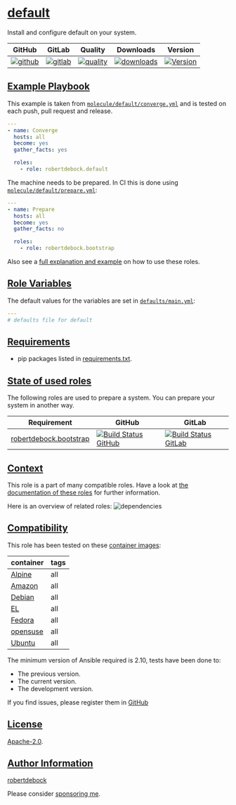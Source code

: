 # [default](#default)

Install and configure default on your system.

|GitHub|GitLab|Quality|Downloads|Version|
|------|------|-------|---------|-------|
|[![github](https://github.com/robertdebock/ansible-role-default/workflows/Ansible%20Molecule/badge.svg)](https://github.com/robertdebock/ansible-role-default/actions)|[![gitlab](https://gitlab.com/robertdebock-iac/ansible-role-default/badges/master/pipeline.svg)](https://gitlab.com/robertdebock-iac/ansible-role-default)|[![quality](https://img.shields.io/ansible/quality/)](https://galaxy.ansible.com/robertdebock/default)|[![downloads](https://img.shields.io/ansible/role/d/)](https://galaxy.ansible.com/robertdebock/default)|[![Version](https://img.shields.io/github/release/robertdebock/ansible-role-default.svg)](https://github.com/robertdebock/ansible-role-default/releases/)|

## [Example Playbook](#example-playbook)

This example is taken from [`molecule/default/converge.yml`](https://github.com/robertdebock/ansible-role-default/blob/master/molecule/default/converge.yml) and is tested on each push, pull request and release.

```yaml
---
- name: Converge
  hosts: all
  become: yes
  gather_facts: yes

  roles:
    - role: robertdebock.default
```

The machine needs to be prepared. In CI this is done using [`molecule/default/prepare.yml`](https://github.com/robertdebock/ansible-role-default/blob/master/molecule/default/prepare.yml):

```yaml
---
- name: Prepare
  hosts: all
  become: yes
  gather_facts: no

  roles:
    - role: robertdebock.bootstrap
```

Also see a [full explanation and example](https://robertdebock.nl/how-to-use-these-roles.html) on how to use these roles.

## [Role Variables](#role-variables)

The default values for the variables are set in [`defaults/main.yml`](https://github.com/robertdebock/ansible-role-default/blob/master/defaults/main.yml):

```yaml
---
# defaults file for default

```

## [Requirements](#requirements)

- pip packages listed in [requirements.txt](https://github.com/robertdebock/ansible-role-default/blob/master/requirements.txt).

## [State of used roles](#state-of-used-roles)

The following roles are used to prepare a system. You can prepare your system in another way.

| Requirement | GitHub | GitLab |
|-------------|--------|--------|
|[robertdebock.bootstrap](https://galaxy.ansible.com/robertdebock/bootstrap)|[![Build Status GitHub](https://github.com/robertdebock/ansible-role-bootstrap/workflows/Ansible%20Molecule/badge.svg)](https://github.com/robertdebock/ansible-role-bootstrap/actions)|[![Build Status GitLab](https://gitlab.com/robertdebock-iac/ansible-role-bootstrap/badges/master/pipeline.svg)](https://gitlab.com/robertdebock-iac/ansible-role-bootstrap)|

## [Context](#context)

This role is a part of many compatible roles. Have a look at [the documentation of these roles](https://robertdebock.nl/) for further information.

Here is an overview of related roles:
![dependencies](https://raw.githubusercontent.com/robertdebock/ansible-role-default/png/requirements.png "Dependencies")

## [Compatibility](#compatibility)

This role has been tested on these [container images](https://hub.docker.com/u/robertdebock):

|container|tags|
|---------|----|
|[Alpine](https://hub.docker.com/repository/docker/robertdebock/alpine/general)|all|
|[Amazon](https://hub.docker.com/repository/docker/robertdebock/amazonlinux/general)|all|
|[Debian](https://hub.docker.com/repository/docker/robertdebock/debian/general)|all|
|[EL](https://hub.docker.com/repository/docker/robertdebock/enterpriselinux/general)|all|
|[Fedora](https://hub.docker.com/repository/docker/robertdebock/fedora/general)|all|
|[opensuse](https://hub.docker.com/repository/docker/robertdebock/opensuse/general)|all|
|[Ubuntu](https://hub.docker.com/repository/docker/robertdebock/ubuntu/general)|all|

The minimum version of Ansible required is 2.10, tests have been done to:

- The previous version.
- The current version.
- The development version.

If you find issues, please register them in [GitHub](https://github.com/robertdebock/ansible-role-default/issues)

## [License](#license)

[Apache-2.0](https://github.com/robertdebock/ansible-role-default/blob/master/LICENSE).

## [Author Information](#author-information)

[robertdebock](https://robertdebock.nl/)

Please consider [sponsoring me](https://github.com/sponsors/robertdebock).
